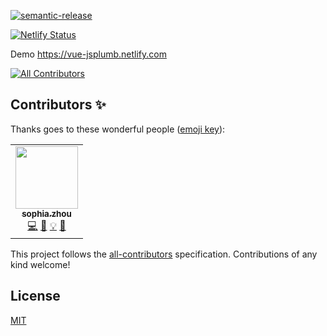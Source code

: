 [![semantic-release](https://img.shields.io/badge/%20%20%F0%9F%93%A6%F0%9F%9A%80-semantic--release-e10079.svg)](https://github.com/semantic-release/semantic-release)

[![Netlify Status](https://api.netlify.com/api/v1/badges/22abb001-5af4-4c8e-ba58-47d57fd3b801/deploy-status)](https://app.netlify.com/sites/vue-jsplumb/deploys)

Demo <https://vue-jsplumb.netlify.com>

<!-- ALL-CONTRIBUTORS-BADGE:START - Do not remove or modify this section -->

[![All Contributors](https://img.shields.io/badge/all_contributors-1-orange.svg?style=flat-square)](#contributors-)

<!-- ALL-CONTRIBUTORS-BADGE:END -->

## Contributors ✨

Thanks goes to these wonderful people ([emoji key](https://allcontributors.org/docs/en/emoji-key)):

<!-- ALL-CONTRIBUTORS-LIST:START - Do not remove or modify this section -->
<!-- prettier-ignore-start -->
<!-- markdownlint-disable -->
<table>
  <tr>
    <td align="center"><a href="https://github.com/yuanzhou3118"><img src="https://avatars3.githubusercontent.com/u/16892162?v=4?s=100" width="100px;" alt=""/><br /><sub><b>sophia.zhou</b></sub></a><br /><a href="https://github.com/site_zhou/vue-jsplumb/commits?author=yuanzhou3118" title="Code">💻</a> <a href="#design-yuanzhou3118" title="Design">🎨</a> <a href="#example-yuanzhou3118" title="Examples">💡</a> <a href="https://github.com/site_zhou/vue-jsplumb/commits?author=yuanzhou3118" title="Documentation">📖</a></td>
  </tr>
</table>

<!-- markdownlint-enable -->
<!-- prettier-ignore-end -->

<!-- ALL-CONTRIBUTORS-LIST:END -->

This project follows the [all-contributors](https://github.com/all-contributors/all-contributors) specification. Contributions of any kind welcome!

## License

[MIT](./LICENSE)
